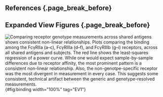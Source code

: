 ## References {.page_break_before}

<!-- Explicitly insert bibliography here -->

<div id="refs"></div>



## Expanded View Figures {.page_break_before}

![**Comparing receptor genotype measurements across shared antigens shows consistent non-linear relationships.** Plots comparing the binding among the FcγRIIa (a–c), FcγRIIIa (d–f), and FcγRIIIb (g–i) receptors, across all shared antigens and subjects. The red line shows the least-squares regression of a power curve. While one would expect sample-by-sample differences due to receptor affinity, the most prominent pattern is a consistent non-linear relationship. Also, the non-genotpe-specific receptor was the most divergent in measurement in every case. This suggests some consistent, technical artifact between the generic and genotype-resolved measurements.](figureEV1.svg "Figure EV1"){#fig:binding width="100%" tag="EV1"}



